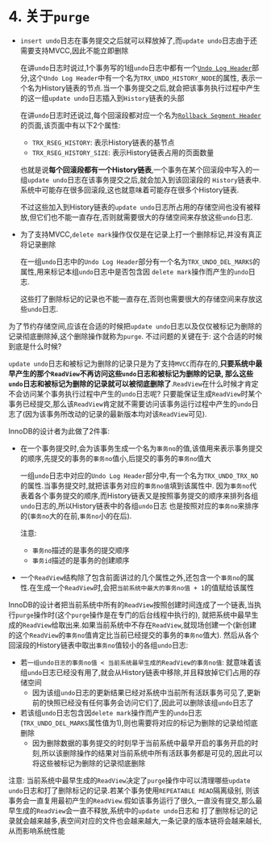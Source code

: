 # 4. 关于`purge`

- `insert undo`日志在事务提交之后就可以释放掉了,而`update undo`日志由于还需要支持MVCC,因此不能立即删除

    在讲`undo`日志时说过,1个事务写的1组`undo`日志中都有一个[`Undo Log Header`](https://github.com/rayallen20/howDoesMySQLWork/blob/main/%E7%AC%AC20%E7%AB%A0%20%E5%90%8E%E6%82%94%E4%BA%86%E6%80%8E%E4%B9%88%E5%8A%9E--undo%E6%97%A5%E5%BF%97/7.%20Undo%E6%97%A5%E5%BF%97%E7%9A%84%E5%85%B7%E4%BD%93%E5%86%99%E5%85%A5%E8%BF%87%E7%A8%8B/3.%20Undo%20Log%20Header.md)部分,这个`Undo Log Header`中有一个名为`TRX_UNDO_HISTORY_NODE`的属性,
    表示一个名为History链表的节点.当一个事务提交之后,就会把该事务执行过程中产生的这一组`update undo`日志插入到`History`链表的头部
    
    在讲`undo`日志时还说过,每个回滚段都对应一个名为[`Rollback Segment Header`](https://github.com/rayallen20/howDoesMySQLWork/blob/main/%E7%AC%AC20%E7%AB%A0%20%E5%90%8E%E6%82%94%E4%BA%86%E6%80%8E%E4%B9%88%E5%8A%9E--undo%E6%97%A5%E5%BF%97/9.%20%E5%9B%9E%E6%BB%9A%E6%AE%B5/1.%20%E5%9B%9E%E6%BB%9A%E6%AE%B5%E7%9A%84%E6%A6%82%E5%BF%B5.md)的页面,该页面中有以下2个属性:
    
    - `TRX_RSEG_HISTORY`: 表示History链表的基节点
    - `TRX_RSEG_HISTORY_SIZE`: 表示History链表占用的页面数量
    
    也就是说**每个回滚段都有一个History链表**,一个事务在某个回滚段中写入的一组`update undo`日志在该事务提交之后,就会加入到该回滚段的
    `History`链表中.系统中可能存在很多回滚段,这也就意味着可能存在很多个History链表.
    
    不过这些加入到History链表的`update undo`日志所占用的存储空间也没有被释放,但它们也不能一直存在,否则就需要很大的存储空间来存放这些`undo`日志.

- 为了支持MVCC,`delete mark`操作仅仅是在记录上打一个删除标记,并没有真正将记录删除

    在一组`undo`日志中的`Undo Log Header`部分有一个名为`TRX_UNDO_DEL_MARKS`的属性,用来标记本组`undo`日志中是否包含因
    `delete mark`操作而产生的`undo`日志.
    
    这些打了删除标记的记录也不能一直存在,否则也需要很大的存储空间来存放这些`undo`日志.

为了节约存储空间,应该在合适的时候把`update undo`日志以及仅仅被标记为删除的记录彻底删除掉,这个删除操作就称为`purge`.
不过问题的关键在于: 这个合适的时候到底是什么时候?

`update undo`日志和被标记为删除的记录只是为了支持`MVCC`而存在的,**只要系统中最早产生的那个`ReadView`不再访问这些`undo`日志和被标记为删除的记录,
那么这些`undo`日志和被标记为删除的记录就可以被彻底删除了**.`ReadView`在什么时候才肯定不会访问某个事务执行过程中产生的`undo`日志呢?
只要能保证生成`ReadView`时某个事务已经提交,那么该`ReadView`肯定就不需要访问该事务运行过程中产生的`undo`日志了(因为该事务所改动的记录的最新版本均对该`ReadView`可见).

InnoDB的设计者为此做了2件事:

- 在一个事务提交时,会为该事务生成一个名为`事务no`的值,该值用来表示事务提交的顺序,先提交的事务的`事务no`值小,后提交的事务的`事务no`值大

    一组`undo`日志中对应的`Undo Log Header`部分中,有一个名为`TRX_UNDO_TRX_NO`的属性.当事务提交时,就把该事务对应的`事务no值`填到该属性中.
    因为`事务no`代表着各个事务提交的顺序,而History链表又是按照事务提交的顺序来排列各组`undo`日志的,所以History链表中的各组`undo`日志
    也是按照对应的`事务no`来排序的(`事务no`大的在前,`事务no`小的在后).
    
    注意: 
    
    - `事务no`描述的是事务的提交顺序
    - `事务id`描述的是事务的创建顺序

- 一个`ReadView`结构除了包含前面讲过的几个属性之外,还包含一个`事务no`的属性.在生成一个`ReadView`时,会把`当前系统中最大的事务no值 + 1`的值赋给该属性

InnoDB的设计者把当前系统中所有的`ReadView`按照创建时间连成了一个链表,当执行`purge`操作时(这个`purge`操作是在专门的后台线程中执行的),
就把系统中最早生成的`ReadView`给取出来.如果当前系统中不存在`ReadView`,就现场创建一个(新创建的这个`ReadView`的`事务no`值肯定比当前已经提交的事务的`事务no`值大).
然后从各个回滚段的History链表中取出`事务no`值较小的各组`undo`日志:

- 若`一组undo日志的事务no值 < 当前系统最早生成的ReadView的事务no值`: 就意味着该组`undo`日志已经没有用了,就会从History链表中移除,并且释放掉它们占用的存储空间
  - 因为该组`undo`日志的更新结果已经对系统中当前所有活跃事务可见了,更新前的快照已经没有任何事务会访问它们了,因此可以删除该组`undo`日志了
- 若该组`undo`日志包含因`delete mark`操作而产生的`undo`日志(`TRX_UNDO_DEL_MARKS`属性值为1),则也需要将对应的标记为删除的记录给彻底删除
  - 因为删除数据的事务提交的时刻早于当前系统中最早开启的事务开启的时刻,所以该删除操作的结果对当前系统中所有活跃事务都是可见的,因此可以将这些被标记为删除的记录彻底删除

注意: 当前系统中最早生成的`ReadView`决定了`purge`操作中可以清理哪些`update undo`日志和打了删除标记的记录.若某个事务使用`REPEATABLE READ`隔离级别,
则该事务会一直复用最初产生的`ReadView`.假如该事务运行了很久,一直没有提交,那么最早生成的`ReadView`会一直不释放,系统中的`update undo`日志和
打了删除标记的记录就会越来越多,表空间对应的文件也会越来越大,一条记录的版本链将会越来越长,从而影响系统性能
